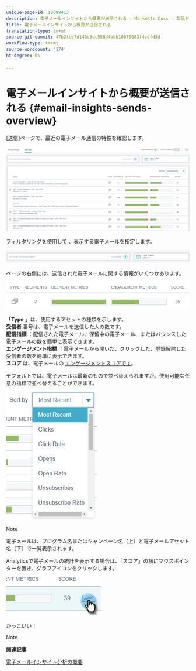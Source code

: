 ```yaml
---
unique-page-id: 10099413
description: 電子メールインサイトから概要が送信される — Marketto Docs — 製品ドキュメント
title: 電子メールインサイトから概要が送信される
translation-type: tm+mt
source-git-commit: 47b2fee7d146c3dc558d4bbb10070683f4cdfd3d
workflow-type: tm+mt
source-wordcount: '174'
ht-degree: 0%

---
```



# 電子メールインサイトから概要が送信される {#email-insights-sends-overview}

[送信]ページで、最近の電子メール通信の特性を確認します。

![](assets/one.png)

[フィルタリングを使用して](filtering-in-email-insights.md) 、表示する電子メールを指定します。

![](assets/filtering.png)

ページの右側には、送信された電子メールに関する情報がいくつかあります。

![](assets/two-1.png)

**「Type** 」は、使用するアセットの種類を示します。\
**受信者** 番号は、電子メールを送信した人の数です。\
**配信指標** ：配信された電子メール、保留中の電子メール、またはバウンスした電子メールの数を簡単に表示できます。\
**エンゲージメント指標** ：電子メールから開いた、クリックした、登録解除した受信者の数を簡単に表示できます。\
**スコア** は、電子メールの [エンゲージメントスコアです](../../../product-docs/email-marketing/drip-nurturing/reports-and-notifications/understanding-the-engagement-score.md)。

デフォルトでは、電子メールは最新のもので並べ替えられますが、使用可能な任意の指標で並べ替えることができます。

![](assets/three-1.png)

>[!NOTE]
>
>電子メールは、プログラム名またはキャンペーン名（上）と電子メールアセット名（下）で一覧表示されます。

Analyticsで電子メールの統計を表示する場合は、「スコア」の横にマウスポインターを置き、グラフアイコンをクリックします。   ![](assets/five.png)

かっこいい！

>[!NOTE]
>
>**関連記事**
>
>[電子メールインサイト分析の概要](email-insights-analytics-overview.md)

